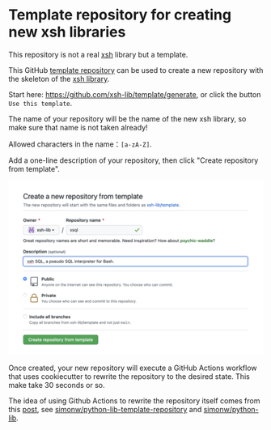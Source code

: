 # Template repository for creating new xsh libraries

This repository is not a real [xsh](https://github.com/alexzhangs/xsh) library but a template.

This GitHub [template repository](https://docs.github.com/en/github/creating-cloning-and-archiving-repositories/creating-a-repository-on-github/creating-a-repository-from-a-template) can be used to create a new repository with the skeleton of the [xsh library](https://github.com/xsh-lib).

Start here: https://github.com/xsh-lib/template/generate, or click the button `Use this template`.

The name of your repository will be the name of the new xsh library, so make sure that name is not taken already!

Allowed characters in the name：`[a-zA-Z]`.

Add a one-line description of your repository, then click "Create repository from template".

![Screenshot of the create repository interface](/assets/images/xsh-lib-create-from-template.png)

Once created, your new repository will execute a GitHub Actions workflow that uses cookiecutter to rewrite the repository to the desired state. This make take 30 seconds or so.

The idea of using Github Actions to rewrite the repository itself comes from this [post](https://simonwillison.net/2021/Aug/28/dynamic-github-repository-templates/), see [simonw/python-lib-template-repository](https://github.com/simonw/python-lib-template-repository) and [simonw/python-lib](https://github.com/simonw/python-lib).
